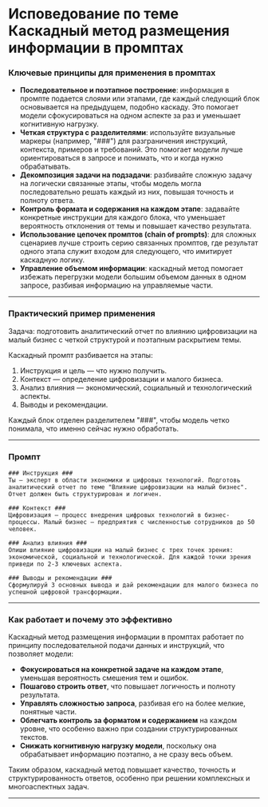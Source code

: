 Исповедование по теме Каскадный метод размещения информации в промптах
==================================================


### Ключевые принципы для применения в промптах

- **Последовательное и поэтапное построение**: информация в промпте подается слоями или этапами, где каждый следующий блок основывается на предыдущем, подобно каскаду. Это помогает модели сфокусироваться на одном аспекте за раз и уменьшает когнитивную нагрузку.
- **Четкая структура с разделителями**: используйте визуальные маркеры (например, "\#\#\#") для разграничения инструкций, контекста, примеров и требований. Это помогает модели лучше ориентироваться в запросе и понимать, что и когда нужно обрабатывать.
- **Декомпозиция задачи на подзадачи**: разбивайте сложную задачу на логически связанные этапы, чтобы модель могла последовательно решать каждый из них, повышая точность и полноту ответа.
- **Контроль формата и содержания на каждом этапе**: задавайте конкретные инструкции для каждого блока, что уменьшает вероятность отклонения от темы и повышает качество результата.
- **Использование цепочек промптов (chain of prompts)**: для сложных сценариев лучше строить серию связанных промптов, где результат одного этапа служит входом для следующего, что имитирует каскадную логику.
- **Управление объемом информации**: каскадный метод помогает избежать перегрузки модели большим объемом данных в одном запросе, разбивая информацию на управляемые части.

---

### Практический пример применения

Задача: подготовить аналитический отчет по влиянию цифровизации на малый бизнес с четкой структурой и поэтапным раскрытием темы.

Каскадный промпт разбивается на этапы:

1. Инструкция и цель — что нужно получить.
2. Контекст — определение цифровизации и малого бизнеса.
3. Анализ влияния — экономический, социальный и технологический аспекты.
4. Выводы и рекомендации.

Каждый блок отделен разделителем "\#\#\#", чтобы модель четко понимала, что именно сейчас нужно обработать.

---

### Промпт

```
### Инструкция ###
Ты — эксперт в области экономики и цифровых технологий. Подготовь аналитический отчет по теме "Влияние цифровизации на малый бизнес". Отчет должен быть структурирован и логичен.

### Контекст ###
Цифровизация — процесс внедрения цифровых технологий в бизнес-процессы. Малый бизнес — предприятия с численностью сотрудников до 50 человек.

### Анализ влияния ###
Опиши влияние цифровизации на малый бизнес с трех точек зрения: экономической, социальной и технологической. Для каждой точки зрения приведи по 2-3 ключевых аспекта.

### Выводы и рекомендации ###
Сформулируй 3 основных вывода и дай рекомендации для малого бизнеса по успешной цифровой трансформации.
```


---

### Как работает и почему это эффективно

Каскадный метод размещения информации в промптах работает по принципу последовательной подачи данных и инструкций, что позволяет модели:

- **Фокусироваться на конкретной задаче на каждом этапе**, уменьшая вероятность смешения тем и ошибок.
- **Пошагово строить ответ**, что повышает логичность и полноту результата.
- **Управлять сложностью запроса**, разбивая его на более мелкие, понятные части.
- **Облегчать контроль за форматом и содержанием** на каждом уровне, что особенно важно при создании структурированных текстов.
- **Снижать когнитивную нагрузку модели**, поскольку она обрабатывает информацию поэтапно, а не сразу весь объем.

Таким образом, каскадный метод повышает качество, точность и структурированность ответов, особенно при решении комплексных и многоаспектных задач.

---

[^1]: https://www.promptingguide.ai/ru/introduction/basics

[^2]: https://vk.com/wall185074705_20114

[^3]: https://courses.sberuniversity.ru/llm-gigachat/1/2/3

[^4]: https://sky.pro/wiki/profession/kaskadnaya-model-razrabotki-po-principy-i-primery/

[^5]: https://habr.com/ru/companies/lanit/articles/812261/

[^6]: https://moofrnk.com/assets/files/journals/science-prospects/177/science-prospect-6(177)-main.pdf

[^7]: https://petr-panda.ru/zhiznennyj-cikl-proekta/

[^8]: https://www.promptingguide.ai/ru/techniques

